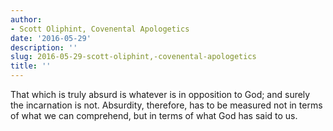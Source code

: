 ```yaml
---
author:
- Scott Oliphint, Covenental Apologetics
date: '2016-05-29'
description: ''
slug: 2016-05-29-scott-oliphint,-covenental-apologetics
title: ''
---
```

That which is truly absurd is whatever is in opposition to God; and surely the incarnation is not. Absurdity, therefore, has to be measured not in terms of what we can comprehend, but in terms of what God has said to us.



